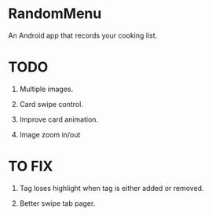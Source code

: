 # RandomMenu
An Android app that records your cooking list.

# TODO
1. Multiple images.

3. Card swipe control.

4. Improve card animation.

5. Image zoom in/out

# TO FIX
1. Tag loses highlight when tag is either added or removed.

2. Better swipe tab pager.